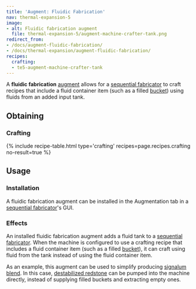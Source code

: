 ```yaml
---
title: 'Augment: Fluidic Fabrication'
nav: thermal-expansion-5
image:
- alt: Fluidic fabrication augment
  file: thermal-expansion-5/augment-machine-crafter-tank.png
redirect_from:
- /docs/augment-fluidic-fabrication/
- /docs/thermal-expansion/augment-fluidic-fabrication/
recipes:
  crafting:
  - te5-augment-machine-crafter-tank
---
```


A **fluidic fabrication** [augment](/docs/thermal-expansion-5/augments/) allows for a [sequential
fabricator](/docs/thermal-expansion-5/sequential-fabricator/) to craft recipes that include a fluid
container item (such as a filled
[bucket](https://minecraft.gamepedia.com/Bucket)) using fluids from an added
input tank.


Obtaining
---------

### Crafting
{% include recipe-table.html type='crafting' recipes=page.recipes.crafting no-result=true %}


Usage
-----

### Installation
A fluidic fabrication augment can be installed in the Augmentation tab in a
[sequential fabricator](/docs/thermal-expansion-5/sequential-fabricator/)'s GUI.

### Effects
An installed fluidic fabrication augment adds a fluid tank to a [sequential
fabricator](/docs/thermal-expansion-5/sequential-fabricator/). When the machine is configured to use
a crafting recipe that includes a fluid container item (such as a filled
[bucket](https://minecraft.gamepedia.com/Bucket)), it can craft using fluid from
the tank instead of using the fluid container item.

As an example, this augment can be used to simplify producing [signalum
blend](/docs/thermal-foundation-2/signalum-blend/). In this case, [destabilized
redstone](/docs/thermal-foundation-2/destabilized-redstone/) can be pumped into the machine directly,
instead of supplying filled buckets and extracting empty ones.
